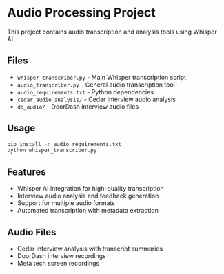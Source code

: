 # Audio Processing Project

This project contains audio transcription and analysis tools using Whisper AI.

## Files

- `whisper_transcriber.py` - Main Whisper transcription script
- `audio_transcriber.py` - General audio transcription tool
- `audio_requirements.txt` - Python dependencies
- `cedar_audio_analysis/` - Cedar interview audio analysis
- `dd_audio/` - DoorDash interview audio files

## Usage

```bash
pip install -r audio_requirements.txt
python whisper_transcriber.py
```

## Features

- Whisper AI integration for high-quality transcription
- Interview audio analysis and feedback generation
- Support for multiple audio formats
- Automated transcription with metadata extraction

## Audio Files

- Cedar interview analysis with transcript summaries
- DoorDash interview recordings
- Meta tech screen recordings



